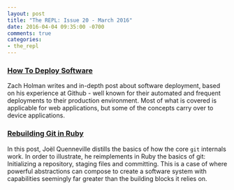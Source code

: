 ```yaml
---
layout: post
title: "The REPL: Issue 20 - March 2016"
date: 2016-04-04 09:35:00 -0700
comments: true
categories:
- the_repl
---
```


### [How To Deploy Software][1]

Zach Holman writes and in-depth post about software deployment, based on his experience at Github - well known for their automated and frequent deployments to their production environment. Most of what is covered is applicable for web applications, but some of the concepts carry over to device applications.

### [Rebuilding Git in Ruby][2]

In this post, Joël Quenneville distills the basics of how the core `git` internals work. In order to illustrate, he reimplements in Ruby the basics of git: Initializing a repository, staging files and committing. This is a case of where powerful abstractions can compose to create a software system with capabilities seemingly far greater than the building blocks it relies on.

[1]: https://zachholman.com/posts/deploying-software
[2]: https://robots.thoughtbot.com/rebuilding-git-in-ruby
